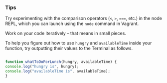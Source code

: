 ### Tips

Try experimenting with the comparison operators (`<`, `>`, `===`, etc.) in the node REPL, which you can launch using the `node` command in Vagrant.

Work on your code iteratively – that means in small pieces. 

To help you figure out how to use `hungry` and `availableTime` inside your function, try outputting their values to the Terminal as follows.


  ```javascript
 
  function whatToDoForLunch(hungry, availableTime) {
  console.log("hungry is", hungry);
  console.log("availableTime is", availableTime);
}